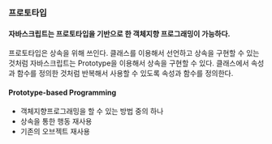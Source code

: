 ### 프로토타입
#### 자바스크립트는 프로토타입을 기반으로 한 객체지향 프로그래밍이 가능하다.

프로토타입은 상속을 위해 쓰인다. 클래스를 이용해서 선언하고 상속을 구현할 수 있는 것처럼 자바스크립트는 Prototype을 이용해서 상속을 구현할 수 있다. 클래스에서 속성과 함수를 정의한 것처럼 반복해서 사용할 수 있도록 속성과 함수를 정의한다.

#### Prototype-based Programming
- 객체지향프로그래밍을 할 수 있는 방법 중의 하나
- 상속을 통한 행동 재사용
- 기존의 오브젝트 재사용
